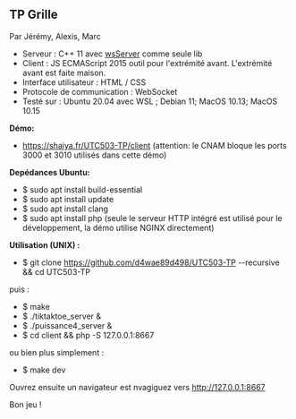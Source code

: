 ## TP Grille

Par Jérémy, Alexis, Marc

- Serveur : C++ 11 avec [wsServer](https://github.com/Theldus/wsServer) comme seule lib
- Client : JS ECMAScript 2015 outil pour l'extrémité avant. L'extrémité avant est faite maison.
- Interface utilisateur : HTML / CSS
- Protocole de communication : WebSocket
- Testé sur : Ubuntu 20.04 avec WSL ; Debian 11; MacOS 10.13; MacOS 10.15

**Démo:**
- https://shaiya.fr/UTC503-TP/client  (attention: le CNAM bloque les ports 3000 et 3010 utilisés dans cette démo)

**Depédances Ubuntu:**

- $ sudo apt install build-essential
- $ sudo apt install update
- $ sudo apt install clang
- $ sudo apt install php (seule le serveur HTTP intégré est utilisé pour le développement, la démo utilise NGINX directement)

**Utilisation (UNIX) :**

- $ git clone https://github.com/d4wae89d498/UTC503-TP --recursive && cd UTC503-TP

puis :

- $ make
- $ ./tiktaktoe_server & 
- $ ./puissance4_server &
- $ cd client && php -S 127.0.0.1:8667

ou bien plus simplement :

- $ make dev

Ouvrez ensuite un navigateur est nvagiguez vers http://127.0.0.1:8667


Bon jeu !
